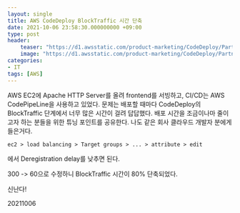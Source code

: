 ```yaml
---
layout: single
title: AWS CodeDeploy BlockTraffic 시간 단축
date: 2021-10-06 23:58:30.000000000 +09:00
type: post
header:
    teaser: "https://d1.awsstatic.com/product-marketing/CodeDeploy/Partners/ALMsuite_AWSCodePipeline.47e93c2726522cd49c8c948bbfc608a63cadd256.png"
    image: "https://d1.awsstatic.com/product-marketing/CodeDeploy/Partners/ALMsuite_AWSCodePipeline.47e93c2726522cd49c8c948bbfc608a63cadd256.png"
categories:
- IT
tags: [AWS]
---
```


AWS EC2에 Apache HTTP Server를 올려 frontend를 서빙하고, CI/CD는 AWS CodePipeLine을 사용하고 있었다. 문제는 배포할 때마다 CodeDeploy의 BlockTraffic 단계에서 너무 많은 시간이 걸려 답답했다. 배포 시간을 조금이나마 줄이고자 하는 분들을 위한 튜닝 포인트를 공유한다. 나도 같은 회사 클라우드 개발자 분에게 들은거다.

`ec2 > load balancing > Target groups > ... > attribute > edit`

에서 Deregistration delay를 낮추면 된다.

300 -> 60으로 수정하니 BlockTraffic 시간이 80% 단축되었다.

신난다!

20211006

